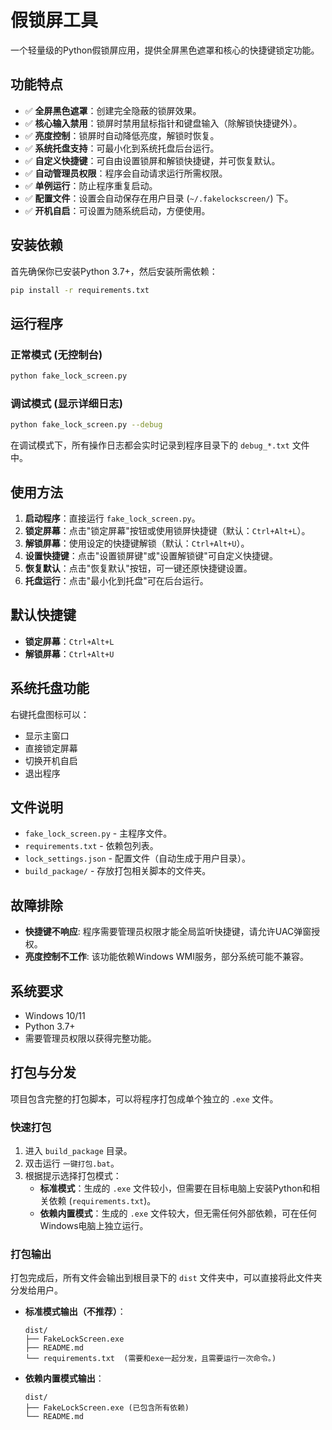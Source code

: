# 假锁屏工具

一个轻量级的Python假锁屏应用，提供全屏黑色遮罩和核心的快捷键锁定功能。

## 功能特点

- ✅ **全屏黑色遮罩**：创建完全隐蔽的锁屏效果。
- ✅ **核心输入禁用**：锁屏时禁用鼠标指针和键盘输入（除解锁快捷键外）。
- ✅ **亮度控制**：锁屏时自动降低亮度，解锁时恢复。
- ✅ **系统托盘支持**：可最小化到系统托盘后台运行。
- ✅ **自定义快捷键**：可自由设置锁屏和解锁快捷键，并可恢复默认。
- ✅ **自动管理员权限**：程序会自动请求运行所需权限。
- ✅ **单例运行**：防止程序重复启动。
- ✅ **配置文件**：设置会自动保存在用户目录 (`~/.fakelockscreen/`) 下。
- ✅ **开机自启**：可设置为随系统启动，方便使用。

## 安装依赖

首先确保你已安装Python 3.7+，然后安装所需依赖：

```bash
pip install -r requirements.txt
```

## 运行程序

### 正常模式 (无控制台)
```bash
python fake_lock_screen.py
```

### 调试模式 (显示详细日志)
```bash
python fake_lock_screen.py --debug
```
在调试模式下，所有操作日志都会实时记录到程序目录下的 `debug_*.txt` 文件中。

## 使用方法

1.  **启动程序**：直接运行 `fake_lock_screen.py`。
2.  **锁定屏幕**：点击"锁定屏幕"按钮或使用锁屏快捷键（默认：`Ctrl+Alt+L`）。
3.  **解锁屏幕**：使用设定的快捷键解锁（默认：`Ctrl+Alt+U`）。
4.  **设置快捷键**：点击"设置锁屏键"或"设置解锁键"可自定义快捷键。
5.  **恢复默认**：点击"恢复默认"按钮，可一键还原快捷键设置。
6.  **托盘运行**：点击"最小化到托盘"可在后台运行。

## 默认快捷键

- **锁定屏幕**：`Ctrl+Alt+L`
- **解锁屏幕**：`Ctrl+Alt+U`

## 系统托盘功能

右键托盘图标可以：
- 显示主窗口
- 直接锁定屏幕
- 切换开机自启
- 退出程序

## 文件说明

- `fake_lock_screen.py` - 主程序文件。
- `requirements.txt` - 依赖包列表。
- `lock_settings.json` - 配置文件（自动生成于用户目录）。
- `build_package/` - 存放打包相关脚本的文件夹。

## 故障排除

- **快捷键不响应**: 程序需要管理员权限才能全局监听快捷键，请允许UAC弹窗授权。
- **亮度控制不工作**: 该功能依赖Windows WMI服务，部分系统可能不兼容。

## 系统要求

- Windows 10/11
- Python 3.7+
- 需要管理员权限以获得完整功能。

## 打包与分发

项目包含完整的打包脚本，可以将程序打包成单个独立的 `.exe` 文件。

### 快速打包

1.  进入 `build_package` 目录。
2.  双击运行 `一键打包.bat`。
3.  根据提示选择打包模式：
    *   **标准模式**：生成的 `.exe` 文件较小，但需要在目标电脑上安装Python和相关依赖 (`requirements.txt`)。
    *   **依赖内置模式**：生成的 `.exe` 文件较大，但无需任何外部依赖，可在任何Windows电脑上独立运行。

### 打包输出

打包完成后，所有文件会输出到根目录下的 `dist` 文件夹中，可以直接将此文件夹分发给用户。

- **标准模式输出（不推荐）**：
  ```
  dist/
  ├── FakeLockScreen.exe
  ├── README.md
  └── requirements.txt  (需要和exe一起分发，且需要运行一次命令。)
  ```
- **依赖内置模式输出**：
  ```
  dist/
  ├── FakeLockScreen.exe (已包含所有依赖)
  └── README.md
  ``` 